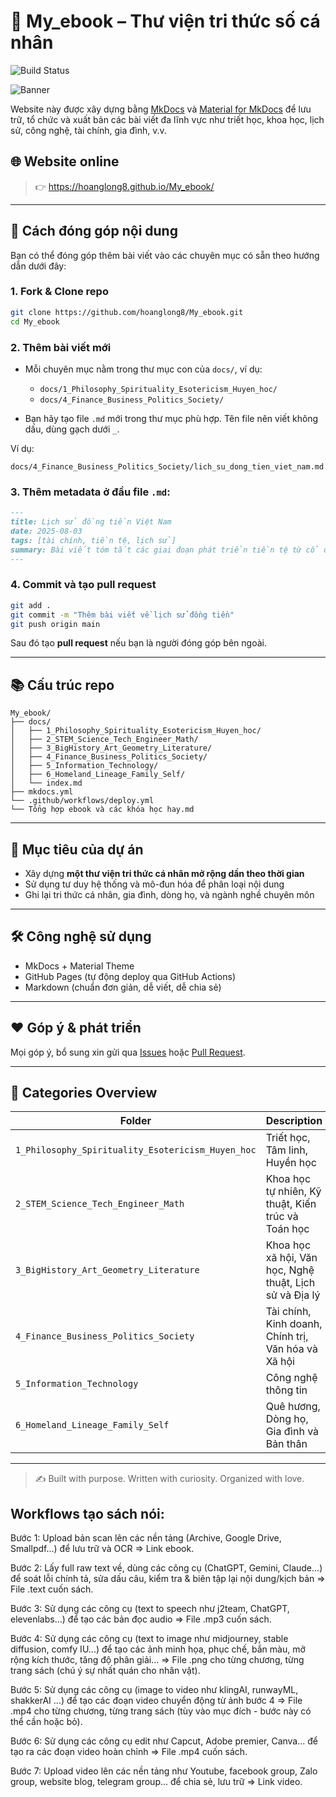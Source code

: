 # 📘 My_ebook – Thư viện tri thức số cá nhân

![Build Status](https://github.com/hoanglong8/My_ebook/actions/workflows/deploy.yml/badge.svg)

![Banner](docs/assets/banner.png)

Website này được xây dựng bằng [MkDocs](https://www.mkdocs.org/) và [Material for MkDocs](https://squidfunk.github.io/mkdocs-material/) để lưu trữ, tổ chức và xuất bản các bài viết đa lĩnh vực như triết học, khoa học, lịch sử, công nghệ, tài chính, gia đình, v.v.

## 🌐 Website online

> 👉 https://hoanglong8.github.io/My_ebook/

---

## 🚀 Cách đóng góp nội dung

Bạn có thể đóng góp thêm bài viết vào các chuyên mục có sẵn theo hướng dẫn dưới đây:

### 1. Fork & Clone repo

```bash
git clone https://github.com/hoanglong8/My_ebook.git
cd My_ebook
```

### 2. Thêm bài viết mới

- Mỗi chuyên mục nằm trong thư mục con của `docs/`, ví dụ:
  - `docs/1_Philosophy_Spirituality_Esotericism_Huyen_hoc/`
  - `docs/4_Finance_Business_Politics_Society/`

- Bạn hãy tạo file `.md` mới trong thư mục phù hợp. Tên file nên viết không dấu, dùng gạch dưới `_`.

Ví dụ:

```
docs/4_Finance_Business_Politics_Society/lich_su_dong_tien_viet_nam.md
```

### 3. Thêm metadata ở đầu file `.md`:

```markdown
---
title: Lịch sử đồng tiền Việt Nam
date: 2025-08-03
tags: [tài chính, tiền tệ, lịch sử]
summary: Bài viết tóm tắt các giai đoạn phát triển tiền tệ từ cổ đại đến hiện đại tại Việt Nam.
---
```

### 4. Commit và tạo pull request

```bash
git add .
git commit -m "Thêm bài viết về lịch sử đồng tiền"
git push origin main
```

Sau đó tạo **pull request** nếu bạn là người đóng góp bên ngoài.

---

## 📚 Cấu trúc repo

```
My_ebook/
├── docs/
│   ├── 1_Philosophy_Spirituality_Esotericism_Huyen_hoc/
│   ├── 2_STEM_Science_Tech_Engineer_Math/
│   ├── 3_BigHistory_Art_Geometry_Literature/
│   ├── 4_Finance_Business_Politics_Society/
│   ├── 5_Information_Technology/
│   ├── 6_Homeland_Lineage_Family_Self/
│   └── index.md
├── mkdocs.yml
└── .github/workflows/deploy.yml
└── Tổng hợp ebook và các khóa học hay.md
```

---

## 🧠 Mục tiêu của dự án

- Xây dựng **một thư viện tri thức cá nhân mở rộng dần theo thời gian**
- Sử dụng tư duy hệ thống và mô-đun hóa để phân loại nội dung
- Ghi lại tri thức cá nhân, gia đình, dòng họ, và ngành nghề chuyên môn

---

## 🛠️ Công nghệ sử dụng

- MkDocs + Material Theme
- GitHub Pages (tự động deploy qua GitHub Actions)
- Markdown (chuẩn đơn giản, dễ viết, dễ chia sẻ)

---

## ❤️ Góp ý & phát triển

Mọi góp ý, bổ sung xin gửi qua [Issues](https://github.com/hoanglong8/My_ebook/issues) hoặc [Pull Request](https://github.com/hoanglong8/My_ebook/pulls).

---

## 🧩 Categories Overview

| Folder | Description |
|--------|-------------|
| `1_Philosophy_Spirituality_Esotericism_Huyen_hoc` | Triết học, Tâm linh, Huyền học |
| `2_STEM_Science_Tech_Engineer_Math` | Khoa học tự nhiên, Kỹ thuật, Kiến trúc và Toán học |
| `3_BigHistory_Art_Geometry_Literature` | Khoa học xã hội, Văn học, Nghệ thuật, Lịch sử và Địa lý |
| `4_Finance_Business_Politics_Society` | Tài chính, Kinh doanh, Chính trị, Văn hóa và Xã hội |
| `5_Information_Technology` | Công nghệ thông tin |
| `6_Homeland_Lineage_Family_Self` | Quê hương, Dòng họ, Gia đình và Bản thân |

---

> ✍️ Built with purpose. Written with curiosity. Organized with love.


## Workflows tạo sách nói:

Bước 1: Upload bản scan lên các nền tảng (Archive, Google Drive, Smallpdf...) để lưu trữ và OCR => Link ebook.

Bước 2: Lấy full raw text về, dùng các công cụ (ChatGPT, Gemini, Claude...) để soát lỗi chính tả, sửa dấu câu, kiểm tra & biên tập lại nội dung/kịch bản => File .text cuốn sách.

Bước 3: Sử dụng các công cụ (text to speech như j2team, ChatGPT, elevenlabs...) để tạo các bản đọc audio => File .mp3 cuốn sách.

Bước 4: Sử dụng các công cụ (text to image như midjourney, stable diffusion, comfy IU...) để tạo các ảnh minh họa, phục chế, bắn màu, mở rộng kích thước, tăng độ phân giải... => File .png cho từng chương, từng trang sách (chú ý sự nhất quán cho nhân vật).

Bước 5: Sử dụng các công cụ (image to video như klingAI, runwayML, shakkerAI ...) để tạo các đoạn video chuyển động từ ảnh bước 4 => File .mp4 cho từng chương, từng trang sách (tùy vào mục đích - bước này có thể cần hoặc bỏ).

Bước 6: Sử dụng các công cụ edit như Capcut, Adobe premier, Canva... để tạo ra các đoạn video hoàn chỉnh => File .mp4 cuốn sách.

Bước 7: Upload video lên các nền tảng như Youtube, facebook group, Zalo group, website blog, telegram group... để chia sẻ, lưu trữ => Link video.
